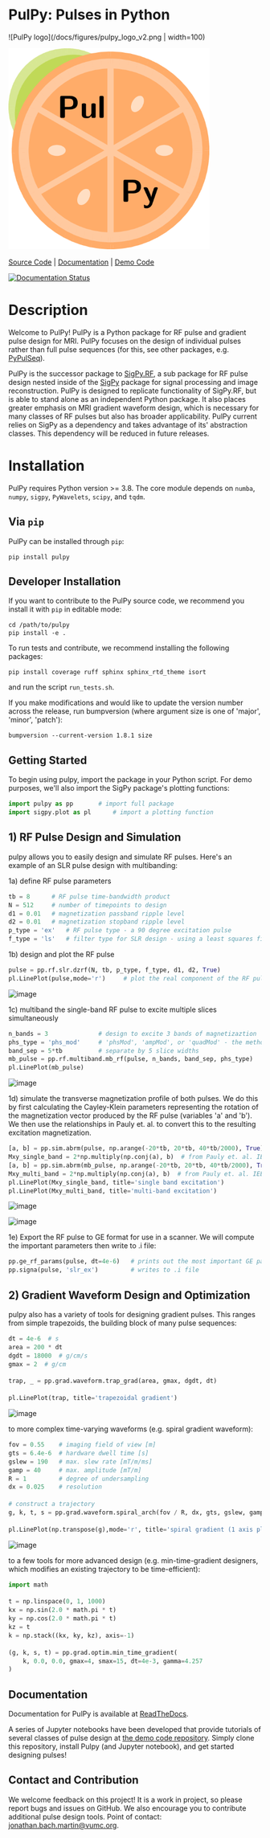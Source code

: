PulPy: Pulses in Python
===========
![PulPy logo](/docs/figures/pulpy_logo_v2.png | width=100)

<img src=/docs/figures/pulpy_logo_v2.png width="400" height="400">

[Source Code](https://github.com/jonbmartin/pulpy) |
[Documentation](https://pulpy.readthedocs.io) | [Demo
Code](https://github.com/jonbmartin/pulpy-tutorials)

[![Documentation
Status](https://readthedocs.org/projects/pulpy/badge/?version=latest)](https://pulpy.readthedocs.io/en/latest/?badge=latest)

# Description

Welcome to PulPy\! PulPy is a Python package for RF pulse and gradient
pulse design for MRI. PulPy focuses on the design of individual pulses
rather than full pulse sequences (for this, see other packages, e.g.
[PyPulSeq](https://github.com/imr-framework/pypulseq)).

PulPy is the successor package to
[SigPy.RF](https://github.com/jonbmartin/sigpy-rf), a sub package for RF
pulse design nested inside of the
[SigPy](https://github.com/mikgroup/sigpy) package for signal processing
and image reconstruction. PulPy is designed to replicate functionality
of SigPy.RF, but is able to stand alone as an independent Python
package. It also places greater emphasis on MRI gradient waveform
design, which is necessary for many classes of RF pulses but also has
broader applicability. PulPy current relies on SigPy as a dependency and
takes advantage of its' abstraction classes. This dependency will be
reduced in future releases.

# Installation

PulPy requires Python version \>= 3.8. The core module depends on
`numba`, `numpy`, `sigpy`, `PyWavelets`, `scipy`, and `tqdm`.

## Via `pip`

PulPy can be installed through `pip`:

    pip install pulpy

## Developer Installation

If you want to contribute to the PulPy source code, we recommend you
install it with `pip` in editable mode:

    cd /path/to/pulpy
    pip install -e .

To run tests and contribute, we recommend installing the following
packages:

    pip install coverage ruff sphinx sphinx_rtd_theme isort

and run the script `run_tests.sh`.

If you make modifications and would like to update the version number
across the release, run bumpversion (where argument size is one of
'major', 'minor', 'patch'):

    bumpversion --current-version 1.8.1 size

## Getting Started

To begin using <span class="title-ref">pulpy</span>, import the package
in your Python script. For demo purposes, we'll also import the SigPy
package's plotting functions:

``` python
import pulpy as pp       # import full package
import sigpy.plot as pl      # import a plotting function
```

## 1\) RF Pulse Design and Simulation

<span class="title-ref">pulpy</span> allows you to easily design and
simulate RF pulses. Here's an example of an SLR pulse design with
multibanding:

1a) define RF pulse parameters

``` python
tb = 8      # RF pulse time-bandwidth product
N = 512     # number of timepoints to design
d1 = 0.01   # magnetization passband ripple level
d2 = 0.01   # magnetization stopband ripple level
p_type = 'ex'   # RF pulse type - a 90 degree excitation pulse
f_type = 'ls'   # filter type for SLR design - using a least squares filter
```

1b) design and plot the RF pulse

``` python
pulse = pp.rf.slr.dzrf(N, tb, p_type, f_type, d1, d2, True)
pl.LinePlot(pulse,mode='r')     # plot the real component of the RF pulse
```

![image](../docs/figures/slr_pulse.png)

1c) multiband the single-band RF pulse to excite multiple slices
simultaneously

``` python
n_bands = 3              # design to excite 3 bands of magnetizaztion
phs_type = 'phs_mod'     # 'phsMod', 'ampMod', or 'quadMod' - the method of designing the pulse phases
band_sep = 5*tb          # separate by 5 slice widths
mb_pulse = pp.rf.multiband.mb_rf(pulse, n_bands, band_sep, phs_type)
pl.LinePlot(mb_pulse)
```

![image](../docs/figures/multiband_pulse.png)

1d) simulate the transverse magnetization profile of both pulses. We do
this by first calculating the Cayley-Klein parameters representing the
rotation of the magnetization vector produced by the RF pulse (variables
'a' and 'b'). We then use the relationships in Pauly et. al. to convert
this to the resulting excitation magnetization.

``` python
[a, b] = pp.sim.abrm(pulse, np.arange(-20*tb, 20*tb, 40*tb/2000), True)
Mxy_single_band = 2*np.multiply(np.conj(a), b)  # from Pauly et. al. IEEE TMI (1991). 
[a, b] = pp.sim.abrm(mb_pulse, np.arange(-20*tb, 20*tb, 40*tb/2000), True)
Mxy_multi_band = 2*np.multiply(np.conj(a), b)  # from Pauly et. al. IEEE TMI (1991). 
pl.LinePlot(Mxy_single_band, title='single band excitation')
pl.LinePlot(Mxy_multi_band, title='multi-band excitation')
```

![image](../docs/figures/single_band_excitation.png)

![image](../docs/figures/multiband_excitation.png)

1e) Export the RF pulse to GE format for use in a scanner. We will
compute the important parameters then write to .i file:

``` python
pp.ge_rf_params(pulse, dt=4e-6)   # prints out the most important GE parameters
pp.signa(pulse, 'slr_ex')         # writes to .i file
```

## 2\) Gradient Waveform Design and Optimization

<span class="title-ref">pulpy</span> also has a variety of tools for
designing gradient pulses. This ranges from simple trapezoids, the
building block of many pulse sequences:

``` python
dt = 4e-6  # s
area = 200 * dt
dgdt = 18000  # g/cm/s
gmax = 2  # g/cm

trap, _ = pp.grad.waveform.trap_grad(area, gmax, dgdt, dt)

pl.LinePlot(trap, title='trapezoidal gradient')
```

![image](../docs/figures/trap_grad.png)

to more complex time-varying waveforms (e.g. spiral gradient waveform):

``` python
fov = 0.55    # imaging field of view [m]
gts = 6.4e-6  # hardware dwell time [s]
gslew = 190   # max. slew rate [mT/m/ms]
gamp = 40     # max. amplitude [mT/m]
R = 1         # degree of undersampling
dx = 0.025    # resolution

# construct a trajectory
g, k, t, s = pp.grad.waveform.spiral_arch(fov / R, dx, gts, gslew, gamp)

pl.LinePlot(np.transpose(g),mode='r', title='spiral gradient (1 axis plotted)')
```

![image](../docs/figures/spiral_waveform.png)

to a few tools for more advanced design (e.g. min-time-gradient
designers, which modifies an existing trajectory to be time-efficient):

``` python
import math        

t = np.linspace(0, 1, 1000)
kx = np.sin(2.0 * math.pi * t)
ky = np.cos(2.0 * math.pi * t)
kz = t
k = np.stack((kx, ky, kz), axis=-1)

(g, k, s, t) = pp.grad.optim.min_time_gradient(
    k, 0.0, 0.0, gmax=4, smax=15, dt=4e-3, gamma=4.257
)
```

## Documentation

Documentation for PulPy is available at
[ReadTheDocs](https://pulpy.readthedocs.io).

A series of Jupyter notebooks have been developed that provide tutorials
of several classes of pulse design at [the demo code
repository](https://github.com/jonbmartin/pulpy-tutorials). Simply clone
this repository, install Pulpy (and Jupyter notebook), and get started
designing pulses\!

## Contact and Contribution

We welcome feedback on this project\! It is a work in project, so please
report bugs and issues on GitHub. We also encourage you to contribute
additional pulse design tools. Point of contact:
<jonathan.bach.martin@vumc.org>.

